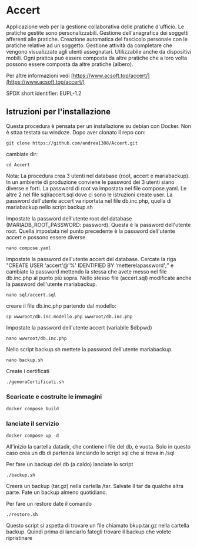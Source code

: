 # Accert
Applicazione web per la gestione collaborativa delle pratiche d'ufficio.
Le pratiche gestite sono personalizzabili. Gestione dell'anagrafica dei
soggetti afferenti alle pratiche. Creazione automatica del fascicolo
personale con le pratiche relative ad un soggetto. Gestione attività da
completare che vengono visualizzate agli utenti assegnatari. Utilizzabile
anche da dispositivi mobili. Ogni pratica può essere composta da altre
pratiche che a loro volta possono essere composta da altre pratiche
(albero). 

Per altre informazioni vedi [https://www.acsoft.top/accert/](https://www.acsoft.top/accert/)

SPDX short identifier: EUPL-1.2

## Istruzioni per l'installazione
Questa procedura è pensata per un installazione su debian con Docker. Non è sttaa testata su windoze. Dopo aver clonato il repo con:
```
git clone https://github.com/andrea1388/Accert.git
```
cambiate dir:
```
cd Accert
```
Nota: La procedura crea 3 utenti nel database (root, accert e mariabackup). In un ambiente di produzione conviene le password dei 3 utenti siano diverse e forti. La password di root va impostata nel file compose.yaml. Le altre 2 nel file sql/accert.sql dove ci sono le istruzioni create user. La password dell'utente accert va riportata nel file db.inc.php, quella di mariabackup nello script backup.sh

Impostate la password dell'utente root del database (MARIADB_ROOT_PASSWORD: password). Questa è la password dell'utente root. Quella impostata nel punto precedente è la password dell'utente accert e possono essere diverse.
```
nano compose.yaml
```
Impostate la password dell'utente accert del database. Cercate la riga "CREATE USER 'accert'@'%' IDENTIFIED BY 'metterelapassword';" e cambiate la password mettendo la stessa che avete messo nel file db.inc.php al punto più sopra. Nello stesso file (accert.sql) modificate anche la password dell'utente mariabackup.
```
nano sql/accert.sql
```

creare il file db.inc.php partendo dal modello:
```
cp wwwroot/db.inc.modello.php wwwroot/db.inc.php 
```
Impostate la password dell'utente accert (variabile $dbpwd)
```
nano wwwroot/db.inc.php
```
Nello script backup.sh mettete la password dell'utente mariabackup.
```
nano backup.sh
```

Create i certificati
```
./generaCertificati.sh
```

### Scaricate e costruite le immagini
```
docker compose build
```
### lanciate il servizio
```
docker compose up -d
```
All'inizio la cartella datadir, che contiene i file del db, è vuota. Solo in questo caso crea un db di partenza lanciando lo script sql che si trova in /sql

Per fare un backup del db (a caldo) lanciate lo script
```
./backup.sh
```
Creerà un backup (tar.gz) nella cartella /tar. Salvate il tar da qualche altra parte. Fate un backup almeno quotidiano.

Per fare un restore date il comando
```
./restore.sh
```

Questo script si aspetta di trovare un file chiamato bkup.tar.gz nella cartella backup. Quindi prima di lanciarlo fategli trovare il backup che volete ripristinare
